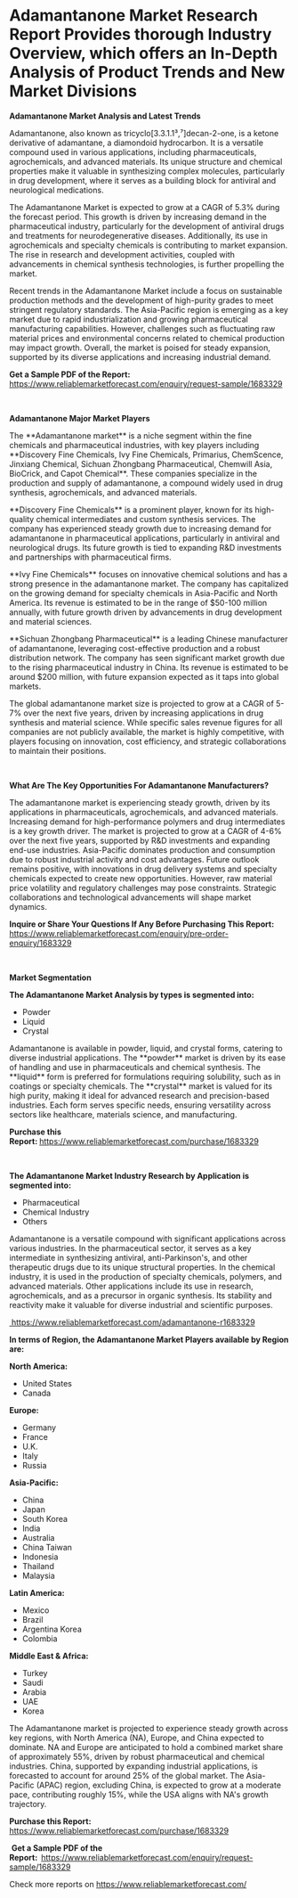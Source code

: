 <p><h1>Adamantanone Market Research Report Provides thorough Industry Overview, which offers an In-Depth Analysis of Product Trends and New Market Divisions</h1></p><p><strong>Adamantanone Market Analysis and Latest Trends</strong></p>
<p><p>Adamantanone, also known as tricyclo[3.3.1.1³,⁷]decan-2-one, is a ketone derivative of adamantane, a diamondoid hydrocarbon. It is a versatile compound used in various applications, including pharmaceuticals, agrochemicals, and advanced materials. Its unique structure and chemical properties make it valuable in synthesizing complex molecules, particularly in drug development, where it serves as a building block for antiviral and neurological medications.</p><p>The Adamantanone Market is expected to grow at a CAGR of 5.3% during the forecast period. This growth is driven by increasing demand in the pharmaceutical industry, particularly for the development of antiviral drugs and treatments for neurodegenerative diseases. Additionally, its use in agrochemicals and specialty chemicals is contributing to market expansion. The rise in research and development activities, coupled with advancements in chemical synthesis technologies, is further propelling the market.</p><p>Recent trends in the Adamantanone Market include a focus on sustainable production methods and the development of high-purity grades to meet stringent regulatory standards. The Asia-Pacific region is emerging as a key market due to rapid industrialization and growing pharmaceutical manufacturing capabilities. However, challenges such as fluctuating raw material prices and environmental concerns related to chemical production may impact growth. Overall, the market is poised for steady expansion, supported by its diverse applications and increasing industrial demand.</p></p>
<p><strong>Get a Sample PDF of the Report:&nbsp;</strong> <a href="https://www.reliablemarketforecast.com/enquiry/request-sample/1683329?utm_campaign=1834&utm_medium=2&utm_source=Github&utm_content=ia&utm_term=25012025&utm_id=adamantanone">https://www.reliablemarketforecast.com/enquiry/request-sample/1683329</a></p>
<p>&nbsp;</p>
<p><strong>Adamantanone Major Market Players</strong></p>
<p><p>The **Adamantanone market** is a niche segment within the fine chemicals and pharmaceutical industries, with key players including **Discovery Fine Chemicals, Ivy Fine Chemicals, Primarius, ChemScence, Jinxiang Chemical, Sichuan Zhongbang Pharmaceutical, Chemwill Asia, BioCrick, and Capot Chemical**. These companies specialize in the production and supply of adamantanone, a compound widely used in drug synthesis, agrochemicals, and advanced materials.</p><p>**Discovery Fine Chemicals** is a prominent player, known for its high-quality chemical intermediates and custom synthesis services. The company has experienced steady growth due to increasing demand for adamantanone in pharmaceutical applications, particularly in antiviral and neurological drugs. Its future growth is tied to expanding R&D investments and partnerships with pharmaceutical firms.</p><p>**Ivy Fine Chemicals** focuses on innovative chemical solutions and has a strong presence in the adamantanone market. The company has capitalized on the growing demand for specialty chemicals in Asia-Pacific and North America. Its revenue is estimated to be in the range of $50-100 million annually, with future growth driven by advancements in drug development and material sciences.</p><p>**Sichuan Zhongbang Pharmaceutical** is a leading Chinese manufacturer of adamantanone, leveraging cost-effective production and a robust distribution network. The company has seen significant market growth due to the rising pharmaceutical industry in China. Its revenue is estimated to be around $200 million, with future expansion expected as it taps into global markets.</p><p>The global adamantanone market size is projected to grow at a CAGR of 5-7% over the next five years, driven by increasing applications in drug synthesis and material science. While specific sales revenue figures for all companies are not publicly available, the market is highly competitive, with players focusing on innovation, cost efficiency, and strategic collaborations to maintain their positions.</p></p>
<p>&nbsp;</p>
<p><strong>What Are The Key Opportunities For Adamantanone Manufacturers?</strong></p>
<p><p>The adamantanone market is experiencing steady growth, driven by its applications in pharmaceuticals, agrochemicals, and advanced materials. Increasing demand for high-performance polymers and drug intermediates is a key growth driver. The market is projected to grow at a CAGR of 4-6% over the next five years, supported by R&D investments and expanding end-use industries. Asia-Pacific dominates production and consumption due to robust industrial activity and cost advantages. Future outlook remains positive, with innovations in drug delivery systems and specialty chemicals expected to create new opportunities. However, raw material price volatility and regulatory challenges may pose constraints. Strategic collaborations and technological advancements will shape market dynamics.</p></p>
<p><strong>Inquire or Share Your Questions If Any Before Purchasing This Report:</strong> <a href="https://www.reliablemarketforecast.com/enquiry/pre-order-enquiry/1683329?utm_campaign=1834&utm_medium=2&utm_source=Github&utm_content=ia&utm_term=25012025&utm_id=adamantanone">https://www.reliablemarketforecast.com/enquiry/pre-order-enquiry/1683329</a></p>
<p>&nbsp;</p>
<p><strong>Market Segmentation</strong></p>
<p><strong>The Adamantanone Market Analysis by types is segmented into:</strong></p>
<p><ul><li>Powder</li><li>Liquid</li><li>Crystal</li></ul></p>
<p><p>Adamantanone is available in powder, liquid, and crystal forms, catering to diverse industrial applications. The **powder** market is driven by its ease of handling and use in pharmaceuticals and chemical synthesis. The **liquid** form is preferred for formulations requiring solubility, such as in coatings or specialty chemicals. The **crystal** market is valued for its high purity, making it ideal for advanced research and precision-based industries. Each form serves specific needs, ensuring versatility across sectors like healthcare, materials science, and manufacturing.</p></p>
<p><strong>Purchase this Report:&nbsp;</strong><a href="https://www.reliablemarketforecast.com/purchase/1683329?utm_campaign=1834&utm_medium=2&utm_source=Github&utm_content=ia&utm_term=25012025&utm_id=adamantanone">https://www.reliablemarketforecast.com/purchase/1683329</a></p>
<p>&nbsp;</p>
<p><strong>The Adamantanone Market Industry Research by Application is segmented into:</strong></p>
<p><ul><li>Pharmaceutical</li><li>Chemical Industry</li><li>Others</li></ul></p>
<p><p>Adamantanone is a versatile compound with significant applications across various industries. In the pharmaceutical sector, it serves as a key intermediate in synthesizing antiviral, anti-Parkinson's, and other therapeutic drugs due to its unique structural properties. In the chemical industry, it is used in the production of specialty chemicals, polymers, and advanced materials. Other applications include its use in research, agrochemicals, and as a precursor in organic synthesis. Its stability and reactivity make it valuable for diverse industrial and scientific purposes.</p></p>
<p><a href="https://www.reliablemarketforecast.com/adamantanone-r1683329?utm_campaign=1834&utm_medium=2&utm_source=Github&utm_content=ia&utm_term=25012025&utm_id=adamantanone">&nbsp;https://www.reliablemarketforecast.com/adamantanone-r1683329</a></p>
<p><strong>In terms of Region, the Adamantanone Market Players available by Region are:</strong></p>
<p>
    <p> <strong> North America: </strong>
        <ul>
            <li>United States</li>
            <li>Canada</li>
        </ul>
        </p> 
    <p> <strong> Europe: </strong>
        <ul>
            <li>Germany</li>
            <li>France</li>
            <li>U.K.</li>
            <li>Italy</li>
            <li>Russia</li>
        </ul>
        </p> 
    <p> <strong> Asia-Pacific: </strong>
        <ul>
            <li>China</li>
            <li>Japan</li>
            <li>South Korea</li>
            <li>India</li>
            <li>Australia</li>
            <li>China Taiwan</li>
            <li>Indonesia</li>
            <li>Thailand</li>
            <li>Malaysia</li>
        </ul>
        </p> 
    <p> <strong> Latin America: </strong>
        <ul>
            <li>Mexico</li>
            <li>Brazil</li>
            <li>Argentina Korea</li>
            <li>Colombia</li>
        </ul>
        </p> 
    <p> <strong> Middle East & Africa: </strong>
        <ul>
            <li>Turkey</li>
            <li>Saudi</li>
            <li>Arabia</li>
            <li>UAE</li>
            <li>Korea</li>
        </ul>
    </p>
    </p>
<p><p>The Adamantanone market is projected to experience steady growth across key regions, with North America (NA), Europe, and China expected to dominate. NA and Europe are anticipated to hold a combined market share of approximately 55%, driven by robust pharmaceutical and chemical industries. China, supported by expanding industrial applications, is forecasted to account for around 25% of the global market. The Asia-Pacific (APAC) region, excluding China, is expected to grow at a moderate pace, contributing roughly 15%, while the USA aligns with NA's growth trajectory.</p></p>
<p><strong>Purchase this Report: </strong><a href="https://www.reliablemarketforecast.com/purchase/1683329?utm_campaign=1834&utm_medium=2&utm_source=Github&utm_content=ia&utm_term=25012025&utm_id=adamantanone">https://www.reliablemarketforecast.com/purchase/1683329</a></p>
<p>&nbsp;<strong>Get a Sample PDF of the Report:&nbsp;&nbsp;</strong><a href="https://www.reliablemarketforecast.com/enquiry/request-sample/1683329?utm_campaign=1834&utm_medium=2&utm_source=Github&utm_content=ia&utm_term=25012025&utm_id=adamantanone">https://www.reliablemarketforecast.com/enquiry/request-sample/1683329</a></p>
<p><strong></strong></p>
<p>Check more reports on <a href="https://www.reliablemarketforecast.com/?utm_campaign=1834&utm_medium=2&utm_source=Github&utm_content=ia&utm_term=25012025&utm_id=adamantanone">https://www.reliablemarketforecast.com/</a></p>